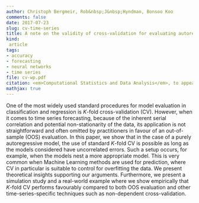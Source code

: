 ```yaml
---
author: Christoph Bergmeir, Rob&nbsp;J&nbsp;Hyndman, Bonsoo Koo
comments: false
date: 2017-07-23
slug: cv-time-series
title: A note on the validity of cross-validation for evaluating autoregressive time series prediction
kind:
 article
tags:
- accuracy
- forecasting
- neural networks
- time series
file: cv-wp.pdf
citation: <em>Computational Statistics and Data Analysis</em>, to appear
mathjax: true
---
```


One of the most widely used standard procedures for model evaluation in classification and regression is $K$-fold cross-validation (CV). However, when it comes to time series forecasting, because of the inherent serial correlation and potential non-stationarity of the data, its application is not straightforward and often omitted by practitioners in favour of an out-of-sample (OOS) evaluation.
In this paper, we show that in the case of a purely autoregressive model, the use of standard $K$-fold CV is possible as long as the models considered have uncorrelated errors. Such a setup occurs, for example, when the models nest a more appropriate model. This is very common when Machine Learning methods are used for prediction, where CV in particular is suitable to control for overfitting the data.
We present theoretical insights supporting our arguments. Furthermore, we present a simulation study and a real-world example where we show empirically that $K$-fold CV performs favourably compared to both OOS evaluation and other time-series-specific techniques such as non-dependent cross-validation.
